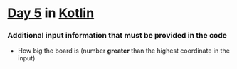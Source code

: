 # [Day 5](https://adventofcode.com/2021/day/5) in [Kotlin](https://kotlinlang.org/)

### Additional input information that must be provided in the code
* How big the board is (number **greater** than the highest coordinate in the input)